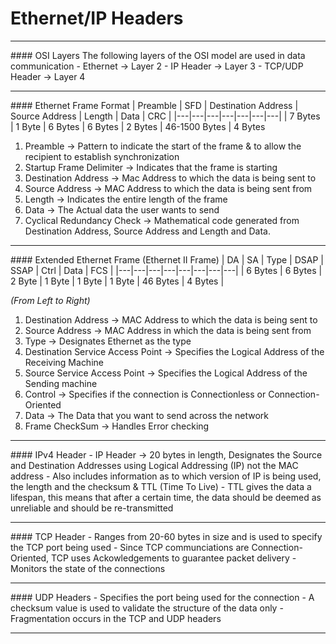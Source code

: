 # Ethernet/IP Headers
<hr>
#### OSI Layers
The following layers of the OSI model are used in data communication
- Ethernet -> Layer 2
- IP Header -> Layer 3
- TCP/UDP Header -> Layer 4

<hr>
#### Ethernet Frame Format
| Preamble | SFD | Destination Address | Source Address | Length | Data | CRC |
|---|---|---|---|---|---|---|
	| 7 Bytes | 1 Byte | 6 Bytes | 6 Bytes | 2 Bytes | 46-1500 Bytes | 4 Bytes

1. Preamble -> Pattern to indicate the start of the frame & to allow the recipient to establish synchronization
2. Startup Frame Delimiter -> Indicates that the frame is starting 
3. Destination Address -> Mac Address to which the data is being sent to
4. Source Address -> MAC Address to which the data is being sent from
5. Length -> Indicates the entire length of the frame
6. Data -> The Actual data the user wants to send 
7. Cyclical Redundancy Check -> Mathematical code generated from Destination Address, Source Address and Length and Data. 

<hr>
#### Extended Ethernet Frame (Ethernet II Frame)
| DA | SA | Type | DSAP | SSAP | Ctrl | Data | FCS |
|---|---|---|---|---|---|---|---|
| 6 Bytes | 6 Bytes | 2 Byte | 1 Byte | 1 Byte | 1 Byte | 46 Bytes | 4 Bytes |

*(From Left to Right)*
1. Destination Address -> MAC Address to which the data is being sent to
2. Source Address -> MAC Address in which the data is being sent from
3. Type -> Designates Ethernet as the type
4. Destination Service Access Point -> Specifies the Logical Address of the Receiving Machine 
5. Source Service Access Point -> Specifies the Logical Address of the Sending machine 
6.  Control -> Specifies if the connection is Connectionless or Connection-Oriented 
7. Data -> The Data that you want to send across the network
8. Frame CheckSum -> Handles Error checking 
<hr>
#### IPv4 Header
- IP Header -> 20 bytes in length, Designates the Source and Destination Addresses using Logical Addressing (IP) not the MAC address
- Also includes information as to which version of IP is being used, the length and the checksum & TTL (Time To Live)
- TTL gives the data a lifespan, this means that after a certain time, the data should be deemed as unreliable and should be re-transmitted

<hr>
#### TCP Header 
- Ranges from 20-60 bytes in size and is used to specify the TCP port being used
- Since TCP communciations are Connection-Oriented, TCP uses Ackowledgements to guarantee packet delivery
- Monitors the state of the connections

<hr>
#### UDP Headers
- Specifies the port being used for the connection 
- A checksum value is used to validate the structure of the data only
- Fragmentation occurs in the TCP and UDP headers

<hr>
